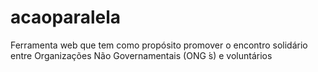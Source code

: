 # acaoparalela
Ferramenta web que tem como propósito promover o encontro  solidário entre Organizações Não Governamentais (ONG ́s) e voluntários 

